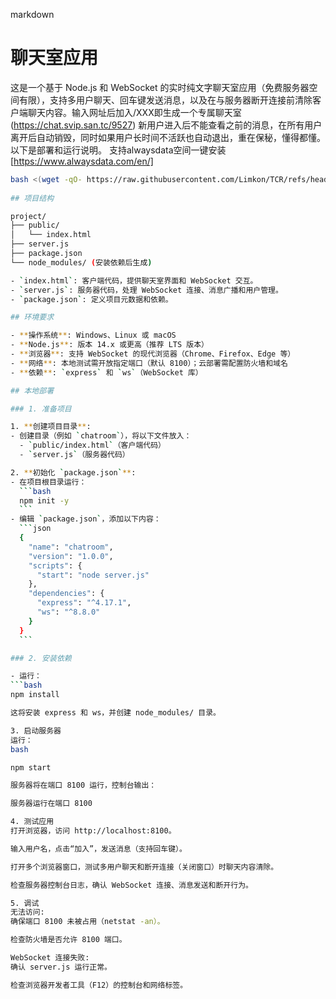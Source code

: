 markdown

# 聊天室应用

这是一个基于 Node.js 和 WebSocket 的实时纯文字聊天室应用（免费服务器空间有限），支持多用户聊天、回车键发送消息，以及在与服务器断开连接前清除客户端聊天内容。输入网址后加入/XXX即生成一个专属聊天室(https://chat.svip.san.tc/9527)  新用户进入后不能查看之前的消息，在所有用户离开后自动销毁，同时如果用户长时间不活跃也自动退出，重在保秘，懂得都懂。以下是部署和运行说明。
支持alwaysdata空间一键安装[https://www.alwaysdata.com/en/]   
   ```bash
   bash <(wget -qO- https://raw.githubusercontent.com/Limkon/TCR/refs/heads/master/setup.sh)
     
## 项目结构

project/   
├── public/   
│   └── index.html   
├── server.js   
├── package.json   
└── node_modules/ (安装依赖后生成)   

- `index.html`: 客户端代码，提供聊天室界面和 WebSocket 交互。
- `server.js`: 服务器代码，处理 WebSocket 连接、消息广播和用户管理。
- `package.json`: 定义项目元数据和依赖。

## 环境要求

- **操作系统**: Windows、Linux 或 macOS
- **Node.js**: 版本 14.x 或更高（推荐 LTS 版本）
- **浏览器**: 支持 WebSocket 的现代浏览器（Chrome、Firefox、Edge 等）
- **网络**: 本地测试需开放指定端口（默认 8100）；云部署需配置防火墙和域名
- **依赖**: `express` 和 `ws`（WebSocket 库）

## 本地部署

### 1. 准备项目

1. **创建项目目录**:
   - 创建目录（例如 `chatroom`），将以下文件放入：
     - `public/index.html`（客户端代码）
     - `server.js`（服务器代码）

2. **初始化 `package.json`**:
   - 在项目根目录运行：
     ```bash
     npm init -y
     ```
   - 编辑 `package.json`，添加以下内容：
     ```json
     {
       "name": "chatroom",
       "version": "1.0.0",
       "scripts": {
         "start": "node server.js"
       },
       "dependencies": {
         "express": "^4.17.1",
         "ws": "^8.8.0"
       }
     }
     ```

### 2. 安装依赖

- 运行：
  ```bash
  npm install

这将安装 express 和 ws，并创建 node_modules/ 目录。

3. 启动服务器
运行：
bash

npm start

服务器将在端口 8100 运行，控制台输出：

服务器运行在端口 8100

4. 测试应用
打开浏览器，访问 http://localhost:8100。

输入用户名，点击“加入”，发送消息（支持回车键）。

打开多个浏览器窗口，测试多用户聊天和断开连接（关闭窗口）时聊天内容清除。

检查服务器控制台日志，确认 WebSocket 连接、消息发送和断开行为。

5. 调试
无法访问:
确保端口 8100 未被占用（netstat -an）。

检查防火墙是否允许 8100 端口。

WebSocket 连接失败:
确认 server.js 运行正常。

检查浏览器开发者工具（F12）的控制台和网络标签。

